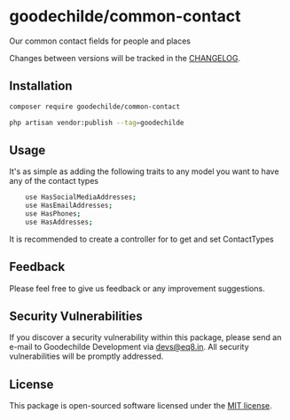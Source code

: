 # goodechilde/common-contact

Our common contact fields for people and places

Changes between versions will be tracked in the [CHANGELOG](CHANGELOG.md).

## Installation

```bash
composer require goodechilde/common-contact
```
```bash
php artisan vendor:publish --tag=goodechilde 
```

## Usage
It's as simple as adding the following traits to any model you want to have any of the contact types
```bash
    use HasSocialMediaAddresses;
    use HasEmailAddresses;
    use HasPhones;
    use HasAddresses;
```

It is recommended to create a controller for to get and set ContactTypes

## Feedback

Please feel free to give us feedback or any improvement suggestions.

## Security Vulnerabilities

If you discover a security vulnerability within this package, please send an e-mail to Goodechilde Development via [devs@eq8.in](mailto:devs@eq8.in). All security vulnerabilities will be promptly addressed.

## License

This package is open-sourced software licensed under the [MIT license](https://opensource.org/licenses/MIT).
